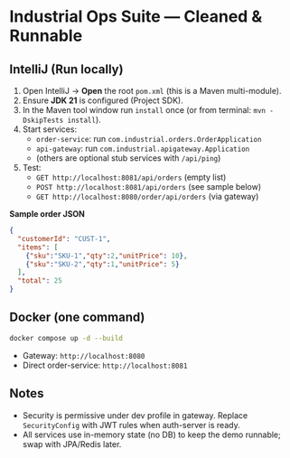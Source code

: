 # Industrial Ops Suite — Cleaned & Runnable

## IntelliJ (Run locally)
1. Open IntelliJ → **Open** the root `pom.xml` (this is a Maven multi-module).
2. Ensure **JDK 21** is configured (Project SDK).
3. In the Maven tool window run `install` once (or from terminal: `mvn -DskipTests install`).
4. Start services:
   - `order-service`: run `com.industrial.orders.OrderApplication`
   - `api-gateway`: run `com.industrial.apigateway.Application`
   - (others are optional stub services with `/api/ping`)
5. Test:
   - `GET http://localhost:8081/api/orders` (empty list)
   - `POST http://localhost:8081/api/orders` (see sample below)
   - `GET http://localhost:8080/order/api/orders` (via gateway)

**Sample order JSON**
```json
{
  "customerId": "CUST-1",
  "items": [
    {"sku":"SKU-1","qty":2,"unitPrice": 10},
    {"sku":"SKU-2","qty":1,"unitPrice": 5}
  ],
  "total": 25
}
```

## Docker (one command)
```bash
docker compose up -d --build
```
- Gateway: `http://localhost:8080`
- Direct order-service: `http://localhost:8081`

## Notes
- Security is permissive under dev profile in gateway. Replace `SecurityConfig` with JWT rules when auth-server is ready.
- All services use in-memory state (no DB) to keep the demo runnable; swap with JPA/Redis later.
